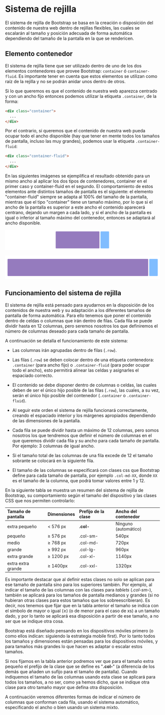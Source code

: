 # Sistema de rejilla

El sistema de rejilla de Bootstrap se basa en la creación o disposición del contenido de nuestra web dentro de rejillas flexibles, las cuales se escalarán al tamaño y posición adecuada de forma automática dependiendo del tamaño de la pantalla en la que se rendericen.

## Elemento contenedor

El sistema de rejilla tiene que ser utilizado dentro de uno de los dos elementos contenedores que provee Bootstrap: `container` ó `container-fluid`. Es importante tener en cuenta que estos elementos se utilizan como raíz de la rejilla y no se podrán anidar unos dentro de otros.

Si lo que queremos es que el contenido de nuestra web aparezca centrado y con un ancho fijo entonces podemos utilizar la etiqueta `.container`, de la forma:

```html
<div class="container">
  ...
</div>
```

Por el contrario, si queremos que el contenido de nuestra web pueda ocupar todo el ancho disponible (hay que tener en mente todos los tamaños de pantalla, incluso las muy grandes), podemos usar la etiqueta `.container-fluid`:

```html
<div class="container-fluid">
  ...
</div>
```

En las siguientes imágenes se ejemplifica el resultado obtenido para un mismo ancho al aplicar los dos tipos de contenedores, container en el primer caso y container-fluid en el segundo. El comportamiento de estos elementos ante distintos tamaños de pantalla es el siguiente: el elemento "container-fluid" siempre se adapta al 100% del tamaño de la pantalla, mientras que el tipo "container" tiene un tamaño máximo, por lo que si el ancho de la pantalla es superior a este ancho el contenido aparecerá centrano, dejando un margen a cada lado, y si el ancho de la pantalla es igual o inferior al tamaño máximo del contenedor, entonces se adaptará al ancho disponible.

![](assets/container.png)

![](assets/container-fluid.png)



## Funcionamiento del sistema de rejilla

El sistema de rejilla está pensado para ayudarnos en la disposición de los contenidos de nuestra web y su adaptación a los diferentes tamaños de pantalla de forma automática. Para ello tenemos que poner el contenido dentro de celdas o columnas que irán dentro de filas. Cada fila se puede dividir hasta en 12 columnas, pero seremos nosotros los que definiremos el número de columnas deseado para cada tamaño de pantalla.

A continuación se detalla el funcionamiento de este sistema:

* Las columnas irán agrupadas dentro de filas (`.row`).

* Las filas (`.row`) se deben colocar dentro de una etiqueta contenedora: `.container` (para ancho fijo) o `.container-fluid` (para poder ocupar todo el ancho), esto permitirá alinear las celdas y asignarles el espaciado correcto.

* El contenido se debe disponer dentro de columnas o celdas, las cuales deben de ser el único hijo posible de las filas (`.row`), las cuales, a su vez, serán el único hijo posible del contenedor (`.container` o `.container-fluid`).

* Al seguir este orden el sistema de rejilla funcionará correctamente, creando el espaciado interior y los márgenes apropiados dependiendo de las dimensiones de la pantalla.

* Cada fila se puede dividir hasta un máximo de 12 columnas, pero somos nosotros los que tendremos que definir el número de columnas en el que queremos dividir cada fila y su ancho para cada tamaño de pantalla. Por ejemplo: 3 columnas de igual ancho.

* Si el tamaño total de las columnas de una fila excede de 12 el tamaño sobrante se colocará en la siguiente fila.

* El tamaño de las columnas se especificará con clases css que Bootstrap define para cada tamaño de pantalla, por ejemplo `.col-md-XX`, donde `XX` es el tamaño de la columna, que podrá tomar valores entre 1 y 12.

En la siguiente tabla se muestra un resumen del sistema de rejilla de Bootstrap, su comportamiento según el tamaño del dispositivo y las clases CSS que nos permiten controlarlo:

| Tamaño de pantalla | Dimensiones | Prefijo de la clase | Ancho del contenedor |
| :--- | :--- | :--- | :--- |
| extra pequeño | &lt; 576 px | **.col-** | Ninguno (automático) |
| pequeño | ≥ 576 px | .col-sm- | 540px |
| medio | ≥ 768 px | .col-md- | 720px |
| grande | ≥ 992 px | .col-lg- | 960px |
| extra grande | ≥ 1200 px | .col-xl- | 1140px |
| extra extra grande| ≥ 1400px | .col-xxl- | 1320px |

Es importante destacar que al definir estas clases no solo se aplican para ese tamaño de pantalla sino para los superiores también. Por ejemplo, al indicar el tamaño de las columnas con las clases para _tablets_ (_.col-sm-_), también se aplicará para los tamaños de pantalla medianos y grandes (si no hubieran otras clases para estos tamaños que los sobreescribieran). Es decir, nos tenemos que fijar que en la tabla anterior el tamaño se indica con el símbolo de mayor o igual (≥) (o de menor para el caso de xs) a un tamaño dado, y por lo tanto se aplicará esa disposición a partir de ese tamaño, a no ser que se indique otra cosa.

Bootstrap está diseñado pensando en los dispositivos móviles primero (o como ellos indican: siguiendo la estrategia mobile first). Por lo tanto todos los tamaños y dimensiones están pensadas para los dispositivos móviles, y para tamaños más grandes lo que hacen es adaptar o escalar estos tamaños.

Si nos fijamos en la tabla anterior podremos ver que para el tamaño extra pequeño el prefijo de la clase que se define es "**.col-**" (a diferencia de los demás que añaden un sufijo para el tamaño de pantalla). Cuando indiquemos el tamaño de las columnas usando esta clase se aplicará para todos los tamaños, a no ser, como ya hemos dicho, que se indique otra clase para otro tamaño mayor que defina otra disposición.

A continuación veremos diferentes formas de indicar el número de columnas que conforman cada fila, usando el sistema automático, especificando el ancho o bien usando un sistema mixto.

